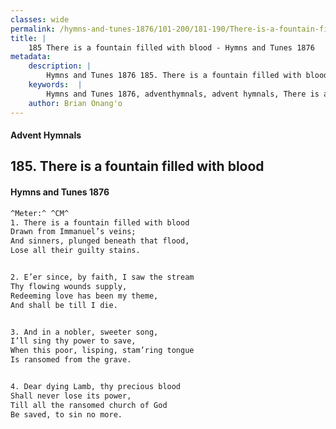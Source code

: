 ```yaml
---
classes: wide
permalink: /hymns-and-tunes-1876/101-200/181-190/There-is-a-fountain-filled-with-blood/
title: |
    185 There is a fountain filled with blood - Hymns and Tunes 1876
metadata:
    description: |
        Hymns and Tunes 1876 185. There is a fountain filled with blood. Drawn from Immanuel’s veins; And sinners, plunged beneath that flood,  Lose all their guilty stains. 
    keywords:  |
        Hymns and Tunes 1876, adventhymnals, advent hymnals, There is a fountain filled with blood, Drawn from Immanuel’s veins;, 
    author: Brian Onang'o
---
```


#### Advent Hymnals
## 185. There is a fountain filled with blood
####  Hymns and Tunes 1876

```txt
^Meter:^ ^CM^
1. There is a fountain filled with blood
Drawn from Immanuel’s veins;
And sinners, plunged beneath that flood, 
Lose all their guilty stains.


2. E’er since, by faith, I saw the stream
Thy flowing wounds supply,
Redeeming love has been my theme,
And shall be till I die.


3. And in a nobler, sweeter song,
I’ll sing thy power to save,
When this poor, lisping, stam’ring tongue
Is ransomed from the grave.


4. Dear dying Lamb, thy precious blood
Shall never lose its power,
Till all the ransomed church of God
Be saved, to sin no more.
```